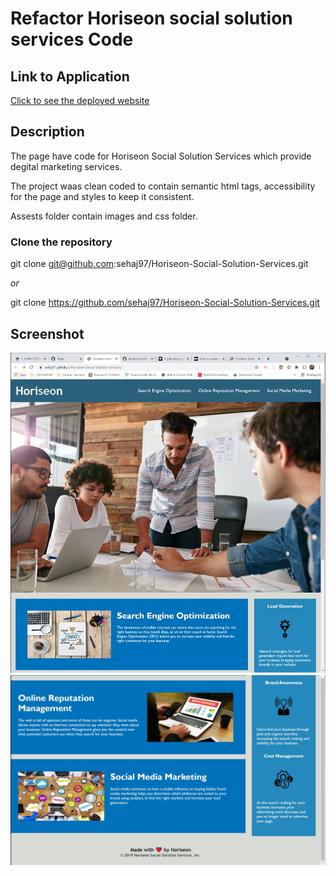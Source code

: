 # Refactor Horiseon social solution services Code

## Link to Application
[Click to see the deployed website](https://sehaj97.github.io/Horiseon-Social-Solution-Services/)

## Description
The page have code for Horiseon Social Solution Services which provide degital marketing services.

The project waas clean coded to contain semantic html tags, accessibility for the page and styles to keep it consistent.

Assests folder contain images and css folder.

### Clone the repository
git clone git@github.com:sehaj97/Horiseon-Social-Solution-Services.git

_or_

git clone https://github.com/sehaj97/Horiseon-Social-Solution-Services.git

## Screenshot
![screenshot of the website](assets/images/deployedsite.JPG)
![screenshot 2 of the website](assets/images/deployedsite2.JPG)

